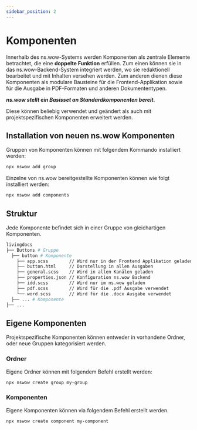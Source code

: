 ```yaml
---
sidebar_position: 2
---
```


# Komponenten

Innerhalb des ns.wow-Systems werden Komponenten als zentrale Elemente betrachtet, die eine **doppelte Funktion** erfüllen.
Zum einen können sie in das ns.wow-Backend-System integriert werden, wo sie redaktionell bearbeitet und mit Inhalten
versehen werden. Zum anderen dienen diese Komponenten als modulare Bausteine für die Frontend-Applikation sowie für die
Ausgabe in PDF-Formaten und anderen Dokumententypen.

***ns.wow stellt ein Basisset an Standardkomponenten bereit.***

Diese können beliebig verwendet und geändert als auch mit projektspezifischen Komponenten erweitert werden.

## Installation von neuen ns.wow Komponenten

Gruppen von Komponenten können mit folgendem Kommando installiert werden:

```bash
npx nswow add group
```

Einzelne von ns.wow bereitgestellte Komponenten können wie folgt installiert werden:

```bash
npx nswow add components
```

## Struktur

Jede Komponente befindet sich in einer Gruppe von gleichartigen Komponenten.

```bash
livingdocs
├── Buttons # Gruppe
  ├── button # Komponente
    ├── app.scss        // Wird nur in der Frontend Applikation geladen
    ├── button.html     // Darstellung in allen Ausgaben
    ├── general.scss    // Wird in allen Kanälen geladen
    ├── properties.json // Konfiguration ns.wow Backend
    ├── idd.scss        // Wird nur im ns.wow geladen
    ├── pdf.scss        // Wird für die .pdf Ausgabe verwendet
    └── word.scss       // Wird für die .docx Ausgabe verwendet
  ├── ... # Komponente
├── ...
```

## Eigene Komponenten

Projektspezifische Komponenten können entweder in vorhandene Ordner, oder neue Gruppen kategorisiert werden.

### Ordner

Eigene Ordner können mit folgendem Befehl erstellt werden:

```bash
npx nswow create group my-group
```

### Komponenten

Eigene Komponenten können via folgendem Befehl erstellt werden.

```bash
npx nswow create component my-component
```